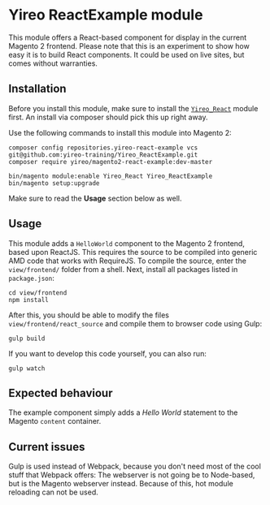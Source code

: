 # Yireo ReactExample module
This module offers a React-based component for display in the current Magento 2 frontend. Please note that this is an experiment to show how easy it is to build React components. It could be used on live sites, but comes without warranties.

## Installation
Before you install this module, make sure to install the [`Yireo_React`](https://github.com/yireo-training/Yireo_React) module first. An install via composer should pick this up right away.

Use the following commands to install this module into Magento 2:

    composer config repositories.yireo-react-example vcs git@github.com:yireo-training/Yireo_ReactExample.git
    composer require yireo/magento2-react-example:dev-master

    bin/magento module:enable Yireo_React Yireo_ReactExample
    bin/magento setup:upgrade
    
Make sure to read the **Usage** section below as well.

## Usage
This module adds a `HelloWorld` component to the Magento 2 frontend, based upon ReactJS. This requires the source to be compiled into generic AMD code that works with RequireJS. To compile the source, enter the `view/frontend/` folder from a shell. Next, install all packages listed in `package.json`:

    cd view/frontend
    npm install

After this, you should be able to modify the files `view/frontend/react_source` and compile them to browser code using Gulp:

    gulp build

If you want to develop this code yourself, you can also run:

    gulp watch

## Expected behaviour
The example component simply adds a *Hello World* statement to the Magento `content` container.

## Current issues
Gulp is used instead of Webpack, because you don't need most of the cool stuff that Webpack offers: The webserver is not going be to Node-based, but is the Magento webserver instead. Because of this, hot module reloading can not be used.